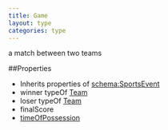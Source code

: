 ```yaml
---
title: Game
layout: type
categories: type
---
```


a match between two teams

##Properties

*   Inherits properties of [schema:SportsEvent](http://schema.org/SportsEvent)
*   winner typeOf [Team](Team)
*   loser typeOf [Team](Team)
*   finalScore
*   [timeOfPossession](timeOfPossession)
